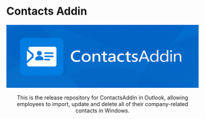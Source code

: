 # Contacts Addin

<p align=center>
  <img src="Images/Banner_540x177.png" width=800/>
</p>

<p align=center>This is the release repository for ContactsAddin in Outlook, allowing employees to import, update and delete all of their company-related contacts in Windows.</p>
